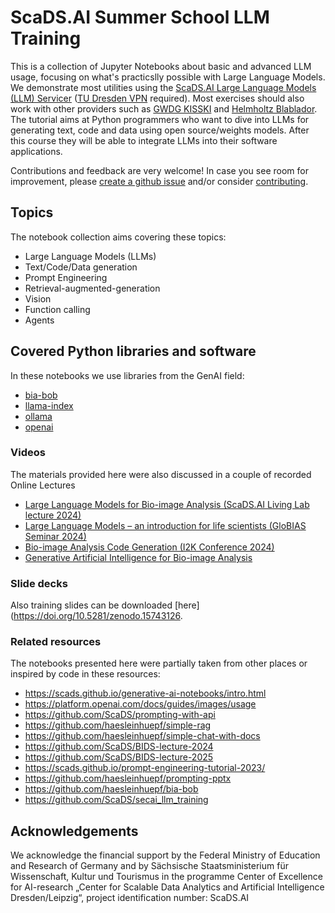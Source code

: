 # ScaDS.AI Summer School LLM Training

This is a collection of Jupyter Notebooks about basic and advanced LLM usage, focusing on what's practicslly possible with Large Language Models. We demonstrate most utilities using the [ScaDS.AI Large Language Models (LLM) Servicer](https://llm.scads.ai) ([TU Dresden VPN](https://tu-dresden.de/zih/dienste/service-katalog/arbeitsumgebung/zugang_datennetz/vpn) required). Most exercises should also work with other providers such as [GWDG KISSKI](https://kisski.gwdg.de/leistungen/2-02-llm-service/) and [Helmholtz Blablador](https://login.helmholtz.de/oauth2-as/oauth2-authz-web-ui). 
The tutorial aims at Python programmers who want to dive into LLMs for generating text, code and data using open source/weights models. After this course they will be able to integrate LLMs into their software applications.

Contributions and feedback are very welcome! In case you see room for improvement, please [create a github issue](https://github.com/ScaDS/LLM_Summer_School_Tutorial_2025/issues) and/or consider [contributing](https://github.com/ScaDS/LLM_Summer_School_Tutorial_2025/blob/main/CONTRIBUTING.md).

## Topics

The notebook collection aims covering these topics:
* Large Language Models (LLMs)
* Text/Code/Data generation
* Prompt Engineering
* Retrieval-augmented-generation
* Vision
* Function calling
* Agents

## Covered Python libraries and software

In these notebooks we use libraries from the GenAI field:

* [bia-bob](https://github.com/haesleinhuepf/bia-bob)
* [llama-index](https://www.llamaindex.ai/)
* [ollama](https://ollama.com/)
* [openai](https://github.com/openai/openai-python)

### Videos

The materials provided here were also discussed in a couple of recorded Online Lectures
* [Large Language Models for Bio-image Analysis (ScaDS.AI Living Lab lecture 2024)](https://www.youtube.com/watch?v=9dtVlVwk2eg)
* [Large Language Models – an introduction for life scientists (GloBIAS Seminar 2024)](https://www.youtube.com/watch?v=VbD_zS5GOSc)
* [Bio-image Analysis Code Generation (I2K Conference 2024)](https://www.youtube.com/watch?v=sBcV8rasOWo)
* [Generative Artificial Intelligence for Bio-image Analysis](https://www.youtube.com/watch?v=nC0REzvOT5s)

### Slide decks

Also training slides can be downloaded [here](https://doi.org/10.5281/zenodo.15743126.

### Related resources

The notebooks presented here were partially taken from other places or inspired by code in these resources:

* https://scads.github.io/generative-ai-notebooks/intro.html
* https://platform.openai.com/docs/guides/images/usage
* https://github.com/ScaDS/prompting-with-api
* https://github.com/haesleinhuepf/simple-rag
* https://github.com/haesleinhuepf/simple-chat-with-docs
* https://github.com/ScaDS/BIDS-lecture-2024
* https://github.com/ScaDS/BIDS-lecture-2025
* https://scads.github.io/prompt-engineering-tutorial-2023/
* https://github.com/haesleinhuepf/prompting-pptx
* https://github.com/haesleinhuepf/bia-bob
* https://github.com/ScaDS/secai_llm_training


## Acknowledgements

We acknowledge the financial support by the Federal Ministry of Education and Research of Germany and by Sächsische Staatsministerium für Wissenschaft, Kultur und Tourismus in the programme Center of Excellence for AI-research „Center for Scalable Data Analytics and Artificial Intelligence Dresden/Leipzig“, project identification number: ScaDS.AI
